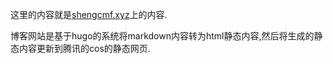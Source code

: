 这里的内容就是[shengcmf.xyz](http://www.shengcmf.xyz/)上的内容.

博客网站是基于hugo的系统将markdown内容转为html静态内容,然后将生成的静态内容更新到腾讯的cos的静态网页.
